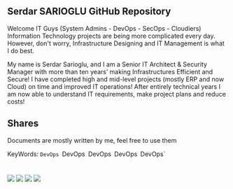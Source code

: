 ## Serdar SARIOGLU GitHub Repository

Welcome IT Guys (System Admins - DevOps - SecOps - Cloudiers) Information Technology projects are being more complicated every day. However, don't worry, Infrastructure Designing and IT Management is what I do best.

My name is Serdar Sarioglu, and I am a Senior IT Architect & Security Manager with more than ten years’ making Infrastructures Efficient and Secure! I have completed high and mid-level projects (mostly ERP and now Cloud) on time and improved IT operations! After entirely technical years I am now able to understand IT requirements, make project plans and reduce costs!


## Shares
Documents are mostly written by me, feel free to use them

KeyWords: `DevOps `DevOps` `DevOps` `DevOps` `DevOps`

#
<a href="https://mysystem.org" title="Mysystem.org"><img src="https://img.shields.io/badge/Visit-mysite-green.svg"></a>
<a href="https://www.paypal.me/ssarioglu" title="Support project"><img src="https://img.shields.io/badge/Donate-me-red.svg"></a>
<a href="mailto:serdar.sarioglu@mysystem.org" title="Email"><img src="https://img.shields.io/badge/Email-me-blue.svg"></a>
<a href="https://www.linkedin.com/in/serdarsarioglu/" title="Linkedin"><img src="https://img.shields.io/badge/Connect-me-orange.svg"></a>
